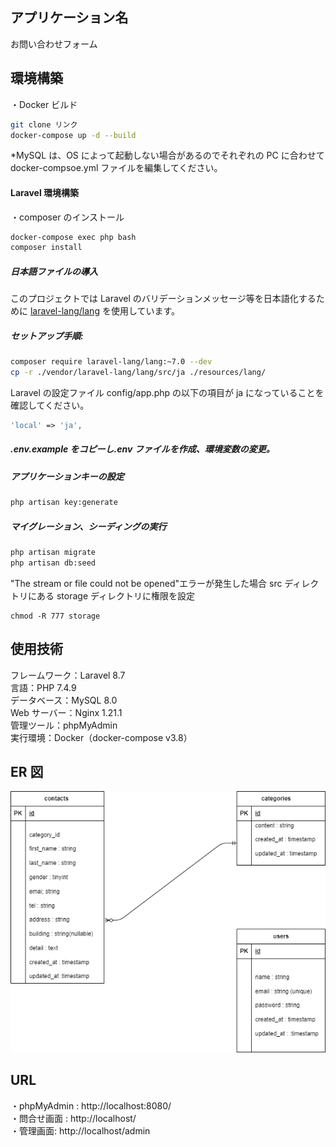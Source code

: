 ## アプリケーション名

お問い合わせフォーム

## 環境構築

・Docker ビルド

```bash
git clone リンク
docker-compose up -d --build
```

\*MySQL は、OS によって起動しない場合があるのでそれぞれの PC に合わせて docker-compsoe.yml ファイルを編集してください。

#### Laravel 環境構築

・composer のインストール

```bash
docker-compose exec php bash
composer install
```

##### 日本語ファイルの導入

このプロジェクトでは Laravel のバリデーションメッセージ等を日本語化するために [laravel-lang/lang](https://github.com/Laravel-Lang/lang) を使用しています。

##### セットアップ手順:

```bash
composer require laravel-lang/lang:~7.0 --dev
cp -r ./vendor/laravel-lang/lang/src/ja ./resources/lang/
```

Laravel の設定ファイル config/app.php の以下の項目が ja になっていることを確認してください。

```php
'local' => 'ja',
```

##### .env.example をコピーし.env ファイルを作成、環境変数の変更。

##### アプリケーションキーの設定

```bash
php artisan key:generate

```

##### マイグレーション、シーディングの実行

```bash
php artisan migrate
php artisan db:seed

```

"The stream or file could not be opened"エラーが発生した場合
src ディレクトリにある storage ディレクトリに権限を設定

```
chmod -R 777 storage
```

## 使用技術

フレームワーク：Laravel 8.7<br>
言語：PHP 7.4.9<br>
データベース：MySQL 8.0<br>
Web サーバー：Nginx 1.21.1<br>
管理ツール：phpMyAdmin<br>
実行環境：Docker（docker-compose v3.8）<br>

## ER 図

![ER図](ER.drawio.png)

## URL

・phpMyAdmin : http://localhost:8080/<br>
・問合せ画面 : http://localhost/<br>
・管理画面: http://localhost/admin<br>
